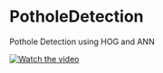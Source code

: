 # PotholeDetection
Pothole Detection using HOG and ANN

[![Watch the video](https://https://github.com/lschmidt7/PotholeDetection/blob/master/000201.jpg)](https://www.youtube.com/watch?v=y7KzBSTE1t4)

